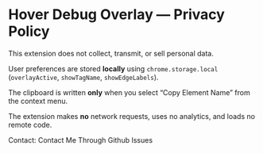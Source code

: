 # Hover Debug Overlay — Privacy Policy

This extension does not collect, transmit, or sell personal data.

User preferences are stored **locally** using `chrome.storage.local` (`overlayActive`, `showTagName`, `showEdgeLabels`).

The clipboard is written **only** when you select “Copy Element Name” from the context menu.

The extension makes **no** network requests, uses no analytics, and loads no remote code.

Contact: Contact Me Through Github Issues
